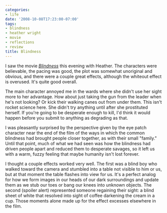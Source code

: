 ```yaml
---
categories:
- life
date: '2008-10-08T17:23:00-07:00'
tags:
- blindness
- heather wright
- movie
- reflections
- review
title: Blindness
---
```


I saw the movie *[Blindness](https://www.reelviews.net/php_review_template.php?identifier=1349)* this evening with Heather. The characters were believable, the pacing was good, the plot was somewhat unoriginal and obvious, and there were a couple great effects, although the whiteout effect is overused. It's quite good overall.

The main character annoyed me in the wards where she didn't use her sight more to her advantage. How about just taking the gun from the leader when he's not looking? Or kick their walking canes out from under them. This isn't rocket science here. She didn't try anything until after she prostituted herself. If you're going to be desperate enough to kill, I'd think it would happen before you submit to anything as degrading as that.

I was pleasantly surprised by the perspective given by the eye patch character near the end of the film of the ways in which the common blindness had brought people closer together, as with their small "family." Until that point, much of what we had seen was how the blindness had driven people apart and reduced them to desperate savages, so it left us with a warm, fuzzy feeling that maybe humanity isn't lost forever.

I thought a couple effects worked very well. The first was a blind boy who walked toward the camera and stumbled into a table not visible to him or us, but at that moment the table flashes into view for us. It's a perfect analog for how we form images in our heads of our dark surroundings and update them as we stub our toes or bang our knees into unknown objects. The second (spoiler alert) represented someone regaining their sight: a blind sheet of white that resolved into sight of coffee darkening the cream in a cup. Those moments alone made up for the effect excesses elsewhere in the film.
